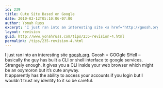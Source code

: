 ```yaml
---
id: 239
title: Cute Site Based on Google
date: 2010-02-12T05:10:06-07:00
author: Yonah Russ
excerpt: 'I just ran into an interesting site <a href="http://goosh.org" rel="nofollow">goosh.org</a>. Goosh = GOOgle SHell - basically the guy has built a CLI or shell interface to google services....'
layout: revision
guid: http://www.yonahruss.com/tips/235-revision-4.html
permalink: /tips/235-revision-4.html
---
```

I just ran into an interesting site <a href="http://goosh.org" rel="nofollow">goosh.org</a>. Goosh = GOOgle SHell &#8211; basically the guy has built a CLI or shell interface to google services. Strangely enough, it gives you a CLI inside your web browser which might be an oxymoron but it&#8217;s cute anyway.  
It apparently has the ability to access your accounts if you login but I wouldn&#8217;t trust my identity to it so be careful.